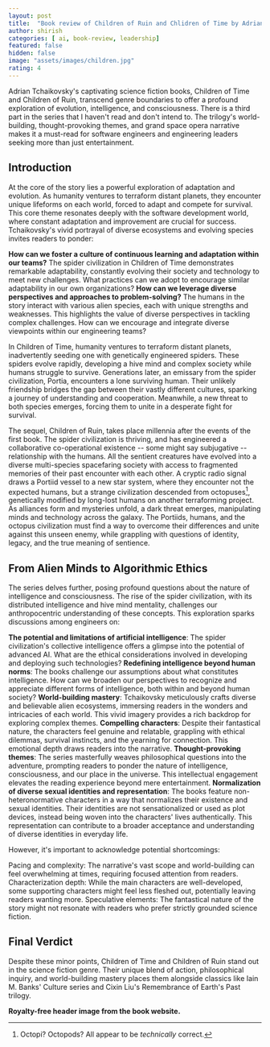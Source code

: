 ```yaml
---
layout: post
title:  "Book review of Children of Ruin and Chlidren of Time by Adrian Tchaikovsky"
author: shirish
categories: [ ai, book-review, leadership]
featured: false
hidden: false
image: "assets/images/children.jpg"
rating: 4
---
```


Adrian Tchaikovsky's captivating science fiction books, Children of Time and Children of Ruin, transcend genre boundaries to offer a profound exploration of evolution, intelligence, and consciousness. There is a third part in the series that I haven't read and don't intend to. The trilogy's  world-building, thought-provoking themes, and grand space opera narrative makes it a must-read for software engineers and engineering leaders seeking more than just entertainment.

## Introduction

At the core of the story lies a powerful exploration of adaptation and evolution. As humanity ventures to terraform distant planets, they encounter unique lifeforms on each world, forced to adapt and compete for survival. This core theme resonates deeply with the software development world, where constant adaptation and improvement are crucial for success. Tchaikovsky's vivid portrayal of diverse ecosystems and evolving species invites readers to ponder:

__How can we foster a culture of continuous learning and adaptation within our teams?__ The spider civilization in Children of Time demonstrates remarkable adaptability, constantly evolving their society and technology to meet new challenges. What practices can we adopt to encourage similar adaptability in our own organizations?
__How can we leverage diverse perspectives and approaches to problem-solving?__ The humans in the story interact with various alien species, each with unique strengths and weaknesses. This highlights the value of diverse perspectives in tackling complex challenges. How can we encourage and integrate diverse viewpoints within our engineering teams?

In Children of Time, humanity ventures to terraform distant planets, inadvertently seeding one with genetically engineered spiders. These spiders evolve rapidly, developing a hive mind and complex society while humans struggle to survive. Generations later, an emissary from the spider civilization, Portia, encounters a lone surviving human. Their unlikely friendship bridges the gap between their vastly different cultures, sparking a journey of understanding and cooperation. Meanwhile, a new threat to both species emerges, forcing them to unite in a desperate fight for survival.

The sequel, Children of Ruin, takes place millennia after the events of the first book. The spider civilization is thriving, and has engineered a collaborative co-operational existence -- some might say subjugative -- relationship with the humans. All the sentient creatures have evolved into a diverse multi-species spacefaring society with access to fragmented memories of their past encounter with each other. A cryptic radio signal draws a Portiid vessel to a new star system, where they encounter not the expected humans, but a strange civilization descended from octopuses[^1], genetically modified by long-lost humans on another terraforming project. As alliances form and mysteries unfold, a dark threat emerges, manipulating minds and technology across the galaxy. The Portiids, humans, and the octopus civilization must find a way to overcome their differences and unite against this unseen enemy, while grappling with questions of identity, legacy, and the true meaning of sentience.

[^1]: Octopi? Octopods? All appear to be _technically_ correct.

## From Alien Minds to Algorithmic Ethics

The series delves further, posing profound questions about the nature of intelligence and consciousness. The rise of the spider civilization, with its distributed intelligence and hive mind mentality, challenges our anthropocentric understanding of these concepts. This exploration sparks discussions among engineers on:

__The potential and limitations of artificial intelligence__: The spider civilization's collective intelligence offers a glimpse into the potential of advanced AI. What are the ethical considerations involved in developing and deploying such technologies?
__Redefining intelligence beyond human norms__: The books challenge our assumptions about what constitutes intelligence. How can we broaden our perspectives to recognize and appreciate different forms of intelligence, both within and beyond human society?
__World-building mastery__: Tchaikovsky meticulously crafts diverse and believable alien ecosystems, immersing readers in the wonders and intricacies of each world. This vivid imagery provides a rich backdrop for exploring complex themes.
__Compelling characters__: Despite their fantastical nature, the characters feel genuine and relatable, grappling with ethical dilemmas, survival instincts, and the yearning for connection. This emotional depth draws readers into the narrative.
__Thought-provoking themes__: The series masterfully weaves philosophical questions into the adventure, prompting readers to ponder the nature of intelligence, consciousness, and our place in the universe. This intellectual engagement elevates the reading experience beyond mere entertainment.
__Normalization of diverse sexual identities and representation__: The books feature non-heteronormative characters in a way that normalizes their existence and sexual identities. Their identities are not sensationalized or used as plot devices, instead being woven into the characters' lives authentically. This representation can contribute to a broader acceptance and understanding of diverse identities in everyday life.

However, it's important to acknowledge potential shortcomings:

Pacing and complexity: The narrative's vast scope and world-building can feel overwhelming at times, requiring focused attention from readers.
Characterization depth: While the main characters are well-developed, some supporting characters might feel less fleshed out, potentially leaving readers wanting more.
Speculative elements: The fantastical nature of the story might not resonate with readers who prefer strictly grounded science fiction.

## Final Verdict

Despite these minor points, Children of Time and Children of Ruin stand out in the science fiction genre. Their unique blend of action, philosophical inquiry, and world-building mastery places them alongside classics like Iain M. Banks' Culture series and Cixin Liu's Remembrance of Earth's Past trilogy.


__Royalty-free header image from the book website.__